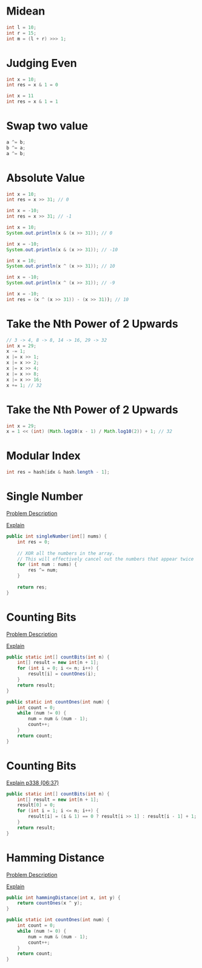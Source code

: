# Midean

```java
int l = 10;
int r = 15;
int m = (l + r) >>> 1;
```

# Judging Even

```java
int x = 10;
int res = x & 1 = 0

int x = 11
int res = x & 1 = 1
```

# Swap two value

```java
a ^= b;
b ^= a;
a ^= b;
```

# Absolute Value

```java
int x = 10;
int res = x >> 31; // 0

int x = -10;
int res = x >> 31; // -1

int x = 10;
System.out.println(x & (x >> 31)); // 0

int x = -10;
System.out.println(x & (x >> 31)); // -10

int x = 10;
System.out.println(x ^ (x >> 31)); // 10

int x = -10;
System.out.println(x ^ (x >> 31)); // -9

int x = -10;
int res = (x ^ (x >> 31)) - (x >> 31)); // 10
```

# Take the Nth Power of 2 Upwards

```java
// 3 -> 4, 8 -> 8, 14 -> 16, 29 -> 32
int x = 29;
x -= 1;
x |= x >> 1;
x |= x >> 2;
x |= x >> 4;
x |= x >> 8;
x |= x >> 16;
x += 1; // 32
```

# Take the Nth Power of 2 Upwards

```java
int x = 29;
x = 1 << (int) (Math.log10(x - 1) / Math.log10(2)) + 1; // 32
```

# Modular Index

```java
int res = hash[idx & hash.length - 1];
```

# Single Number

[Problem Description](https://leetcode.cn/problems/single-number/description/)

[Explain](https://www.bilibili.com/video/BV1rv4y1H7o6/?p=43&spm_id_from=pageDriver&vd_source=2b0f5d4521fd544614edfc30d4ab38e1)

```java
public int singleNumber(int[] nums) {
    int res = 0;
      
    // XOR all the numbers in the array.
    // This will effectively cancel out the numbers that appear twice
    for (int num : nums) {
        res ^= num;
    }
    
    return res;
}
```

# Counting Bits

[Problem Description](https://leetcode.cn/problems/counting-bits/description/)

[Explain](https://www.bilibili.com/video/BV1eg411w7gn?p=50&spm_id_from=pageDriver&vd_source=2b0f5d4521fd544614edfc30d4ab38e1)

```java
public static int[] countBits(int n) {
    int[] result = new int[n + 1];
    for (int i = 0; i <= n; i++) {
        result[i] = countOnes(i);
    }
    return result;
}

public static int countOnes(int num) {
    int count = 0;
    while (num != 0) {
        num = num & (num - 1);
        count++;
    }
    return count;
}
```

# Counting Bits

[Explain p338 (06:37)](https://www.bilibili.com/video/BV1eg411w7gn?p=50&spm_id_from=pageDriver&vd_source=2b0f5d4521fd544614edfc30d4ab38e1)

```java
public static int[] countBits(int n) {
    int[] result = new int[n + 1];
    result[0] = 0;
    for (int i = 1; i <= n; i++) {
        result[i] = (i & 1) == 0 ? result[i >> 1] : result[i - 1] + 1;
    }
    return result;
}
```

# Hamming Distance

[Problem Description](https://leetcode.cn/problems/hamming-distance/description/)

[Explain](https://www.bilibili.com/video/BV1eg411w7gn?p=51&spm_id_from=pageDriver&vd_source=2b0f5d4521fd544614edfc30d4ab38e1)

```java
public int hammingDistance(int x, int y) {
    return countOnes(x ^ y);
}

public static int countOnes(int num) {
    int count = 0;
    while (num != 0) {
        num = num & (num - 1);
        count++;
    }
    return count;
}
```

